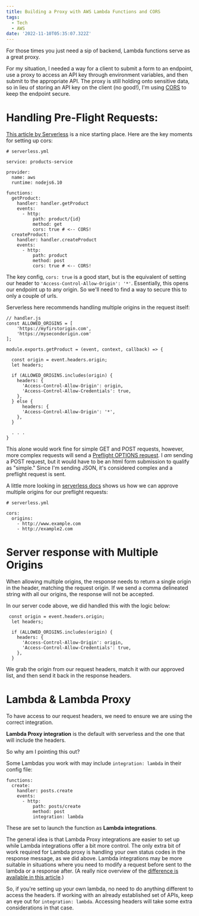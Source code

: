 ```yaml
---
title: Building a Proxy with AWS Lambda Functions and CORS
tags:
  - Tech
  - AWS
date: '2022-11-10T05:35:07.322Z'
---
```


For those times you just need a sip of backend, Lambda functions serve as a great proxy.

For my situation, I needed a way for a client to submit a form to an endpoint, use a proxy to access an API key through environment variables, and then submit to the appropriate API. The proxy is still holding onto sensitive data, so in lieu of storing an API key on the client (no good!), I'm using [CORS](/diyanalytics) to keep the endpoint secure.

# Handling Pre-Flight Requests:

[This article by Serverless](https://www.serverless.com/blog/cors-api-gateway-survival-guide/) is a nice starting place. Here are the key moments for setting up cors:

```
# serverless.yml

service: products-service

provider:
  name: aws
  runtime: nodejs6.10

functions:
  getProduct:
    handler: handler.getProduct
    events:
      - http:
          path: product/{id}
          method: get
          cors: true # <-- CORS!
  createProduct:
    handler: handler.createProduct
    events:
      - http:
          path: product
          method: post
          cors: true # <-- CORS!

```

The key config, `cors: true` is a good start, but is the equivalent of setting our header to `'Access-Control-Allow-Origin': '*'`. Essentially, this opens our endpoint up to any origin. So we'll need to find a way to secure this to only a couple of urls.

Serverless here recommends handling multiple origins in the request itself:

```
// handler.js
const ALLOWED_ORIGINS = [
	'https://myfirstorigin.com',
	'https://mysecondorigin.com'
];

module.exports.getProduct = (event, context, callback) => {

  const origin = event.headers.origin;
  let headers;

  if (ALLOWED_ORIGINS.includes(origin) {
    headers: {
      'Access-Control-Allow-Origin': origin,
      'Access-Control-Allow-Credentials': true,
    },
  } else {
      headers: {
      'Access-Control-Allow-Origin': '*',
    },
  }

  . . .
}
```

This alone would work fine for simple GET and POST requests, however, more complex requests will send a [Preflight OPTIONS request](https://developer.mozilla.org/en-US/docs/Web/HTTP/CORS#preflighted_requests). I _am_ sending a POST request, but it would have to be an html form submission to qualify as "simple." Since I'm sending JSON, it's considered complex and a preflight request is sent.

A little more looking in [serverless docs](https://www.serverless.com/framework/docs/providers/aws/events/apigateway#http-endpoint-with-extended-options) shows us how we can approve multiple origins for our preflight requests:

```
# serverless.yml

cors:
  origins:
    - http://www.example.com
    - http://example2.com
```

# Server response with Multiple Origins

When allowing multiple origins, the response needs to return a single origin in the header, matching the request origin. If we send a comma delineated string with all our origins, the response will not be accepted.

In our server code above, we did handled this with the logic below:

```
 const origin = event.headers.origin;
  let headers;

  if (ALLOWED_ORIGINS.includes(origin) {
    headers: {
      'Access-Control-Allow-Origin': origin,
      'Access-Control-Allow-Credentials': true,
    },
  }
```

We grab the origin from our request headers, match it with our approved list, and then send it back in the response headers.

# Lambda & Lambda Proxy

To have access to our request headers, we need to ensure we are using the correct integration.

**Lambda Proxy integration** is the default with serverless and the one that will include the headers.

So why am I pointing this out?

Some Lambdas you work with may include `integration: lambda` in their config file:

```
functions:
  create:
    handler: posts.create
    events:
      - http:
          path: posts/create
          method: post
          integration: lambda
```

These are set to launch the function as **Lambda integrations**.

The general idea is that Lambda Proxy integrations are easier to set up while Lambda integrations offer a bit more control. The only extra bit of work required for Lambda proxy is handling your own status codes in the response message, as we did above. Lambda integrations may be more suitable in situations where you need to modify a request before sent to the lambda or a response after. (A really nice overview of the [difference is available in this article](https://medium.com/@lakshmanLD/lambda-proxy-vs-lambda-integration-in-aws-api-gateway-3a9397af0e6d).)

So, if you're setting up your own lambda, no need to do anything different to access the headers. If working with an already established set of APIs, keep an eye out for `integration: lambda`. Accessing headers will take some extra considerations in that case.
